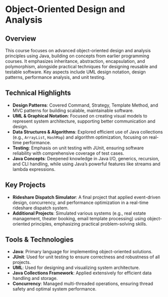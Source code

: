 # Object-Oriented Design and Analysis

## Overview
This course focuses on advanced object-oriented design and analysis principles using Java, building on concepts from earlier programming courses. It emphasizes inheritance, abstraction, encapsulation, and polymorphism, alongside practical techniques for designing reusable and testable software. Key aspects include UML design notation, design patterns, performance analysis, and unit testing.

## Technical Highlights

- **Design Patterns**: Covered Command, Strategy, Template Method, and MVC patterns for building scalable, maintainable software.
- **UML & Graphical Notation**: Focused on creating visual models to represent system architecture, supporting better communication and design.
- **Data Structures & Algorithms**: Explored efficient use of Java collections (e.g., `ArrayList`, `HashMap`) and algorithm optimization, focusing on real-time performance.
- **Testing**: Emphasis on unit testing with JUnit, ensuring software reliability with comprehensive coverage of test cases.
- **Java Concepts**: Deepened knowledge in Java I/O, generics, recursion, and CLI handling, while using Java’s powerful features like streams and lambda expressions.

## Key Projects

- **Rideshare Dispatch Simulator**: A final project that applied event-driven design, concurrency, and performance optimization in a real-time rideshare dispatch system.
- **Additional Projects**: Simulated various systems (e.g., real estate management, theater booking, email template processing) using object-oriented principles, emphasizing practical problem-solving skills.

## Tools & Technologies

- **Java**: Primary language for implementing object-oriented solutions.
- **JUnit**: Used for unit testing to ensure correctness and robustness of all projects.
- **UML**: Used for designing and visualizing system architecture.
- **Java Collections Framework**: Applied extensively for efficient data handling and storage.
- **Concurrency**: Managed multi-threaded operations, ensuring thread safety and optimal system performance.
